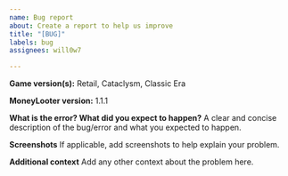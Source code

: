 ```yaml
---
name: Bug report
about: Create a report to help us improve
title: "[BUG]"
labels: bug
assignees: will0w7

---
```


**Game version(s):**
Retail, Cataclysm, Classic Era

**MoneyLooter version:**
1.1.1

**What is the error? What did you expect to happen?**
A clear and concise description of the bug/error and what you expected to happen.

**Screenshots**
If applicable, add screenshots to help explain your problem.

**Additional context**
Add any other context about the problem here.
